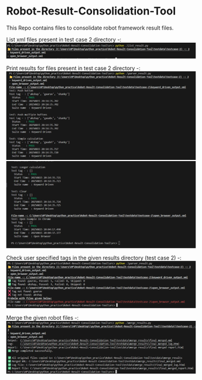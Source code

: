 # Robot-Result-Consolidation-Tool
This Repo contains files to consolidate robot framework result files.

List xml files present in test case 2 directory -:
![alt text](images/image.png)

Print results for files present in test case 2 directory -:
![alt text](images/image-1.png)
![alt text](images/image-3.png)

Check user specified tags in the given results directory (test case 2) -:
![alt text](images/image4.png)

Merge the given robot files -:
![alt text](images/image5.png)